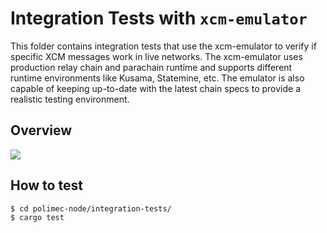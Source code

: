 # Integration Tests with `xcm-emulator`

This folder contains integration tests that use the xcm-emulator to verify if
specific XCM messages work in live networks. The xcm-emulator uses production
relay chain and parachain runtime and supports different runtime environments
like Kusama, Statemine, etc. The emulator is also capable of keeping up-to-date
with the latest chain specs to provide a realistic testing environment.

## Overview

![](https://i.imgur.com/8f0g8yG.jpg)

## How to test

```bash
$ cd polimec-node/integration-tests/
$ cargo test
```
